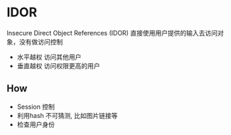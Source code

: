# IDOR
Insecure Direct Object References (IDOR) 
直接使用用户提供的输入去访问对象，没有做访问控制

- 水平越权 访问其他用户
- 垂直越权 访问权限更高的用户


## How
- Session 控制
- 利用hash 不可猜测, 比如图片链接等
- 检查用户身份